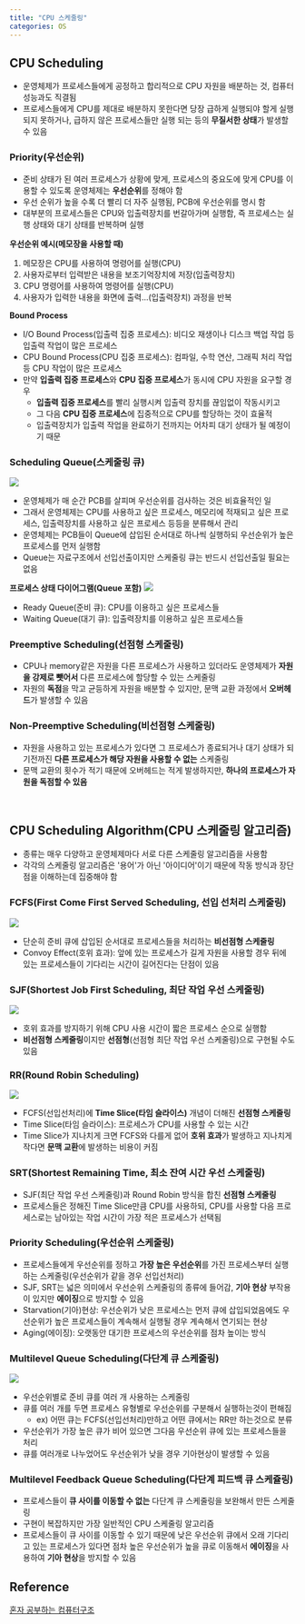 ```yaml
---
title: "CPU 스케줄링"
categories: OS
---
```

## CPU Scheduling
- 운영체제가 프로세스들에게 공정하고 합리적으로 CPU 자원을 배분하는 것, 컴퓨터 성능과도 직결됨
- 프로세스들에게 CPU를 제대로 배분하지 못한다면 당장 급하게 실행되야 할게 실행되지 못하거나, 급하지 않은 프로세스들만 실행 되는 등의 **무질서한 상태**가 발생할 수 있음

### Priority(우선순위)
- 준비 상태가 된 여러 프로세스가 상황에 맞게, 프로세스의 중요도에 맞게 CPU를 이용할 수 있도록 운영체제는 **우선순위**를 정해야 함
- 우선 순위가 높을 수록 더 빨리 더 자주 실행됨, PCB에 우선순위를 명시 함
- 대부분의 프로세스들은 CPU와 입출력장치를 번갈아가며 실행함, 즉 프로세스는 실행 상태와 대기 상태를 반복하며 실행

**우선순위 예시(메모장을 사용할 때)**
1. 메모장은 CPU를 사용하여 명령어를 실행(CPU)
2. 사용자로부터 입력받은 내용을 보조기억장치에 저장(입출력장치)
3. CPU 명령어를 사용하여 명령어를 실행(CPU)
4. 사용자가 입력한 내용을 화면에 출력...(입출력장치) 과정을 반복

**Bound Process**
- I/O Bound Process(입출력 집중 프로세스): 비디오 재생이나 디스크 백업 작업 등 입출력 작업이 많은 프로세스
- CPU Bound Process(CPU 집중 프로세스): 컴파일, 수학 연산, 그래픽 처리 작업 등 CPU 작업이 많은 프로세스
- 만약 **입출력 집중 프로세스**와 **CPU 집중 프로세스**가 동시에 CPU 자원을 요구할 경우
    - **입출력 집중 프로세스**를 빨리 실행시켜 입출력 장치를 끊임없이 작동시키고
    - 그 다음 **CPU 집중 프로세스**에 집중적으로 CPU를 할당하는 것이 효율적
    - 입출력장치가 입출력 작업을 완료하기 전까지는 어차피 대기 상태가 될 예정이기 때문
    
### Scheduling Queue(스케줄링 큐)
![]({{site.url}}/images/OS/SchedulingQueue.png)
- 운영체제가 매 순간 PCB를 살피며 우선순위를 검사하는 것은 비효율적인 일
- 그래서 운영체제는 CPU를 사용하고 싶은 프로세스, 메모리에 적재되고 싶은 프로세스, 입출력장치를 사용하고 싶은 프로세스 등등을 분류해서 관리
- 운영체제는 PCB들이 Queue에 삽입된 순서대로 하나씩 실행하되 우선순위가 높은 프로세스를 먼저 실행함
- Queue는 자료구조에서 선입선출이지만 스케줄링 큐는 반드시 선입선출일 필요는 없음

**프로세스 상태 다이어그램(Queue 포함)**
![]({{site.url}}/images/OS/ReadyWaitingQueue.png)
- Ready Queue(준비 큐): CPU를 이용하고 싶은 프로세스들
- Waiting Queue(대기 큐): 입출력장치를 이용하고 싶은 프로세스들

### Preemptive Scheduling(선점형 스케줄링)
- CPU나 memory같은 자원을 다른 프로세스가 사용하고 있더라도 운영체제가 **자원을 강제로 뺏어서** 다른 프로세스에 할당할 수 있는 스케줄링
- 자원의 **독점**을 막고 균등하게 자원을 배분할 수 있지만, 문맥 교환 과정에서 **오버헤드**가 발생할 수 있음

### Non-Preemptive Scheduling(비선점형 스케줄링)
- 자원을 사용하고 있는 프로세스가 있다면 그 프로세스가 종료되거나 대기 상태가 되기전까진 **다른 프로세스가 해당 자원을 사용할 수 없는** 스케줄링
- 문맥 교환의 횟수가 적기 때문에 오버헤드는 적게 발생하지만, **하나의 프로세스가 자원을 독점할 수 있음**

<br />

## CPU Scheduling Algorithm(CPU 스케줄링 알고리즘)
- 종류는 매우 다양하고 운영체제마다 서로 다른 스케줄링 알고리즘을 사용함
- 각각의 스케줄링 알고리즘은 '용어'가 아닌 '아이디어'이기 때문에 작동 방식과 장단점을 이해하는데 집중해야 함

### FCFS(First Come First Served Scheduling, 선입 선처리 스케줄링)
![]({{site.url}}/images/OS/FCFS.png)
- 단순히 준비 큐에 삽입된 순서대로 프로세스들을 처리하는 **비선점형 스케줄링**
- Convoy Effect(호위 효과): 앞에 있는 프로세스가 길게 자원을 사용할 경우 뒤에 있는 프로세스들이 기다리는 시간이 길어진다는 단점이 있음
    
### SJF(Shortest Job First Scheduling, 최단 작업 우선 스케줄링)
![]({{site.url}}/images/OS/SJF.png)
- 호위 효과를 방지하기 위해 CPU 사용 시간이 짧은 프로세스 순으로 실행함
- **비선점형 스케줄링**이지만 **선점형**(선점형 최단 작업 우선 스케줄링)으로 구현될 수도 있음

### RR(Round Robin Scheduling)
![]({{site.url}}/images/OS/RR.png)
- FCFS(선입선처리)에 **Time Slice(타임 슬라이스)** 개념이 더해진 **선점형 스케줄링**
- Time Slice(타임 슬라이스): 프로세스가 CPU를 사용할 수 있는 시간
- Time Slice가 지나치게 크면 FCFS와 다를게 없어 **호위 효과**가 발생하고 지나치게 작다면 **문맥 교환**에 발생하는 비용이 커짐

### SRT(Shortest Remaining Time, 최소 잔여 시간 우선 스케줄링)
- SJF(최단 작업 우선 스케줄링)과 Round Robin 방식을 합친 **선점형 스케줄링**
- 프로세스들은 정해진 Time Slice만큼 CPU를 사용하되, CPU를 사용할 다음 프로세스로는 남아있는 작업 시간이 가장 적은 프로세스가 선택됨

### Priority Scheduling(우선순위 스케줄링)
- 프로세스들에게 우선순위를 정하고 **가장 높은 우선순위**를 가진 프로세스부터 실행하는 스케줄링(우선순위가 같을 경우 선입선처리)
- SJF, SRT는 넓은 의미에서 우선순위 스케줄링의 종류에 들어감, **기아 현상** 부작용이 있지만 **에이징**으로 방지할 수 있음
- Starvation(기아)현상: 우선순위가 낮은 프로세스는 먼저 큐에 삽입되었음에도 우선순위가 높은 프로세스들이 계속해서 실행될 경우 계속해서 연기되는 현상
- Aging(에이징): 오랫동안 대기한 프로세스의 우선순위를 점차 높이는 방식  

### Multilevel Queue Scheduling(다단계 큐 스케줄링)
![]({{site.url}}/images/OS/MultilevelQueue.png)
- 우선순위별로 준비 큐를 여러 개 사용하는 스케줄링
- 큐를 여러 개를 두면 프로세스 유형별로 우선순위를 구분해서 실행하는것이 편해짐
    - ex) 어떤 큐는 FCFS(선입선처리)만하고 어떤 큐에서는 RR만 하는것으로 분류
- 우선순위가 가장 높은 큐가 비어 있으면 그다음 우선순위 큐에 있는 프로세스들을 처리
- 큐를 여러개로 나누었어도 우선순위가 낮을 경우 기아현상이 발생할 수 있음

### Multilevel Feedback Queue Scheduling(다단계 피드백 큐 스케쥴링)
- 프로세스들이 **큐 사이를 이동할 수 없는** 다단계 큐 스케줄링을 보완해서 만든 스케줄링
- 구현이 복잡하지만 가장 일반적인 CPU 스케줄링 알고리즘
- 프로세스들이 큐 사이를 이동할 수 있기 때문에 낮은 우선순위 큐에서 오래 기다리고 있는 프로세스가 있다면 점차 높은 우선순위가 높을 큐로 이동해서 **에이징**을 사용하여 **기아 현상**을 방지할 수 있음

## Reference
[혼자 공부하는 컴퓨터구조]()
